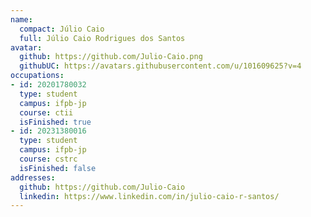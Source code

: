 ```yaml
---
name:
  compact: Júlio Caio
  full: Júlio Caio Rodrigues dos Santos
avatar:
  github: https://github.com/Julio-Caio.png
  githubUC: https://avatars.githubusercontent.com/u/101609625?v=4
occupations:
- id: 20201780032
  type: student
  campus: ifpb-jp
  course: ctii
  isFinished: true
- id: 20231380016
  type: student
  campus: ifpb-jp
  course: cstrc
  isFinished: false
addresses:
  github: https://github.com/Julio-Caio
  linkedin: https://www.linkedin.com/in/julio-caio-r-santos/
---
```

